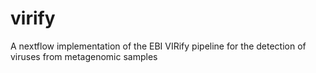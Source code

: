 # virify
A nextflow implementation of the EBI VIRify pipeline for the detection of viruses from metagenomic samples

